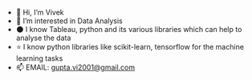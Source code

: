 - 👋 Hi, I’m Vivek
- 👀 I’m interested in Data Analysis
- 🌑 I know Tableau, python and its various libraries which can help to analyse the data
- ⭐ I know python libraries like scikit-learn, tensorflow for the machine learning tasks
- 📫 EMAIL: gupta.vi2001@gmail.com
